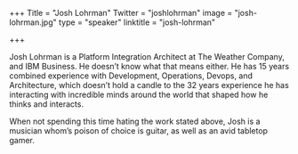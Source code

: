+++
Title = "Josh Lohrman"
Twitter = "joshlohrman"
image = "josh-lohrman.jpg"
type = "speaker"
linktitle = "josh-lohrman"

+++

Josh Lohrman is a Platform Integration Architect at The Weather Company, and IBM Business. He doesn’t know what that means either. He has 15 years combined experience with Development, Operations, Devops, and Architecture, which doesn’t hold a candle to the 32 years experience he has interacting with incredible minds around the world that shaped how he thinks and interacts.

When not spending this time hating the work stated above, Josh is a musician whom’s poison of choice is guitar, as well as an avid tabletop gamer.
